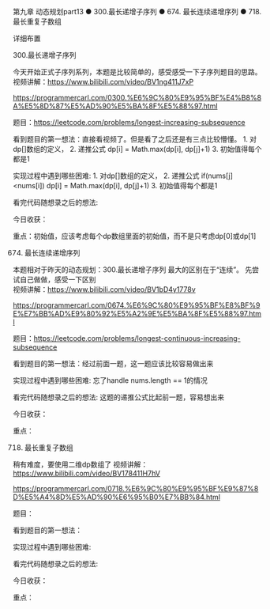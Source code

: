 第九章 动态规划part13
● 300.最长递增子序列 
● 674. 最长连续递增序列 
● 718. 最长重复子数组  

 详细布置  

 300.最长递增子序列 

今天开始正式子序列系列，本题是比较简单的，感受感受一下子序列题目的思路。 
视频讲解：https://www.bilibili.com/video/BV1ng411J7xP

https://programmercarl.com/0300.%E6%9C%80%E9%95%BF%E4%B8%8A%E5%8D%87%E5%AD%90%E5%BA%8F%E5%88%97.html

题目：https://leetcode.com/problems/longest-increasing-subsequence

看到题目的第一想法：直接看视频了。但是看了之后还是有三点比较懵懂。 1. 对dp[]数组的定义， 2. 递推公式 dp[i] = Math.max(dp[i], dp[j]+1) 3. 初始值得每个都是1

实现过程中遇到哪些困难: 1. 对dp[]数组的定义， 2. 递推公式 if(nums[j]<nums[i]) dp[i] = Math.max(dp[i], dp[j]+1) 3. 初始值得每个都是1

看完代码随想录之后的想法:

今日收获：

重点：初始值，应该考虑每个dp数组里面的初始值，而不是只考虑dp[0]或dp[1]

 674. 最长连续递增序列 

本题相对于昨天的动态规划：300.最长递增子序列 最大的区别在于“连续”。 先尝试自己做做，感受一下区别  
视频讲解：https://www.bilibili.com/video/BV1bD4y1778v

https://programmercarl.com/0674.%E6%9C%80%E9%95%BF%E8%BF%9E%E7%BB%AD%E9%80%92%E5%A2%9E%E5%BA%8F%E5%88%97.html  

题目：https://leetcode.com/problems/longest-continuous-increasing-subsequence

看到题目的第一想法：经过前面一题，这一题应该比较容易做出来

实现过程中遇到哪些困难: 忘了handle nums.length == 1的情况

看完代码随想录之后的想法: 这题的递推公式比起前一题，容易想出来

今日收获：

重点：

 718. 最长重复子数组 

稍有难度，要使用二维dp数组了
视频讲解：https://www.bilibili.com/video/BV178411H7hV

https://programmercarl.com/0718.%E6%9C%80%E9%95%BF%E9%87%8D%E5%A4%8D%E5%AD%90%E6%95%B0%E7%BB%84.html

题目：

看到题目的第一想法：

实现过程中遇到哪些困难: 

看完代码随想录之后的想法:

今日收获：

重点：
